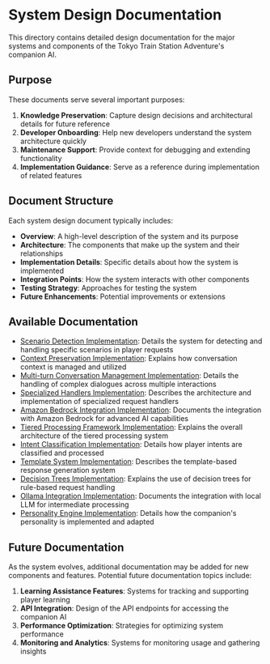 # System Design Documentation

This directory contains detailed design documentation for the major systems and components of the Tokyo Train Station Adventure's companion AI.

## Purpose

These documents serve several important purposes:

1. **Knowledge Preservation**: Capture design decisions and architectural details for future reference
2. **Developer Onboarding**: Help new developers understand the system architecture quickly
3. **Maintenance Support**: Provide context for debugging and extending functionality
4. **Implementation Guidance**: Serve as a reference during implementation of related features

## Document Structure

Each system design document typically includes:

- **Overview**: A high-level description of the system and its purpose
- **Architecture**: The components that make up the system and their relationships
- **Implementation Details**: Specific details about how the system is implemented
- **Integration Points**: How the system interacts with other components
- **Testing Strategy**: Approaches for testing the system
- **Future Enhancements**: Potential improvements or extensions

## Available Documentation

- [Scenario Detection Implementation](scenario_detection_implementation.md): Details the system for detecting and handling specific scenarios in player requests
- [Context Preservation Implementation](context_preservation_implementation.md): Explains how conversation context is managed and utilized
- [Multi-turn Conversation Management Implementation](multi_turn_conversation_implementation.md): Details the handling of complex dialogues across multiple interactions
- [Specialized Handlers Implementation](specialized_handlers_implementation.md): Describes the architecture and implementation of specialized request handlers
- [Amazon Bedrock Integration Implementation](bedrock_integration_implementation.md): Documents the integration with Amazon Bedrock for advanced AI capabilities
- [Tiered Processing Framework Implementation](tiered_processing_framework_implementation.md): Explains the overall architecture of the tiered processing system
- [Intent Classification Implementation](intent_classification_implementation.md): Details how player intents are classified and processed
- [Template System Implementation](template_system_implementation.md): Describes the template-based response generation system
- [Decision Trees Implementation](decision_trees_implementation.md): Explains the use of decision trees for rule-based request handling
- [Ollama Integration Implementation](ollama_integration_implementation.md): Documents the integration with local LLM for intermediate processing
- [Personality Engine Implementation](personality_engine_implementation.md): Details how the companion's personality is implemented and adapted

## Future Documentation

As the system evolves, additional documentation may be added for new components and features. Potential future documentation topics include:

1. **Learning Assistance Features**: Systems for tracking and supporting player learning
2. **API Integration**: Design of the API endpoints for accessing the companion AI
3. **Performance Optimization**: Strategies for optimizing system performance
4. **Monitoring and Analytics**: Systems for monitoring usage and gathering insights 